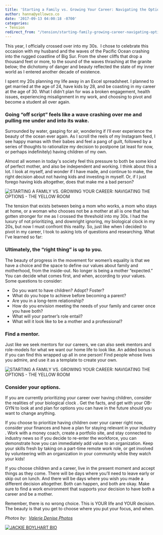 ```yaml
---
title: 'Starting a Family vs. Growing Your Career: Navigating the Options'
author: hanna@yellowco.co
date: '2017-09-13 04:00:18 -0700'
categories:
- Tension
redirect_from: "/tension/starting-family-growing-career-navigating-options/"
---
```


This year, I officially crossed over into my 30s.  I chose to celebrate this occasion with my husband and the waves of the Pacific Ocean crashing into the rugged coastline of Big Sur. From the sheer cliffs that drop a thousand feet or more, to the sound of the waves thrashing at the granite below; the dichotomy of danger and beauty reflected the state of my inner world as I entered another decade of existence.

I spent my 20s planning my life away in an Excel spreadsheet. I planned to get married at the age of 24, have kids by 28, and be coasting in my career at the age of 30\. What I didn’t plan for was a broken engagement, health issues, experiencing misalignment in my work, and choosing to pivot and become a student all over again.

### **Going “off script” feels like a wave crashing over me and pulling me under and into its wake.**

Surrounded by water, gasping for air, wondering if I’ll ever experience the beauty of the ocean ever again. As I scroll the reels of my Instagram feed, I see happy mamas with their babes and feel a pang of guilt, followed by a series of thoughts to rationalize my decision to postpone (at least for now, or perhaps indefinitely) having children of my own.

Almost all women in today's society feel this pressure to both be some kind of perfect mother, and also be independent and working. I think about this a lot. I look at myself, and wonder if I have made, and continue to make, the right decision about not having kids and investing in myself. Or, if I just forego having kids altogether, does that make me a bad person?

![STARTING A FAMILY VS. GROWING YOUR CAREER: NAVIGATING THE OPTIONS  - THE YELLOW ROOM](https://yellow-blog-images.imgix.net/2017/09/ValerieDenisePhotos-31.jpg)

The tension that exists between being a mom who works, a mom who stays at home, or a woman who chooses not be a mother at all is one that has gotten stronger for me as I crossed the threshold into my 30s. I had the luxury of not prioritizing, and downright ignoring, my biological clock in my 20s, but now I must confront this reality. So, just like when I decided to pivot in my career, I took to asking lots of questions and researching. What I've learned so far:

### **Ultimately, the “right thing” is up to you.**

The beauty of progress in the movement for women’s equality is that we have a choice and the space to define our values about family and motherhood, from the inside-out. No longer is being a mother “expected.” You can decide what comes first, and when, according to your values. Some questions to consider:

*   Do you want to have children? Adopt? Foster?
*   What do you hope to achieve before becoming a parent?
*   Are you in a long-term relationship?
*   How do you envision meeting the needs of your family and career once you have both?
*   What will your partner’s role entail?
*   What will it look like to be a mother and a professional?

### **Find a mentor.**

Just like we seek mentors for our careers, we can also seek mentors and role-models for what we want our home life to look like. An added bonus is if you can find this wrapped up all in one person! Find people whose lives you admire, and use it as a template to create your own.

![STARTING A FAMILY VS. GROWING YOUR CAREER: NAVIGATING THE OPTIONS  - THE YELLOW ROOM](https://yellow-blog-images.imgix.net/2017/09/ValerieDenisePhotos-4.jpg)

### **Consider your options.**

If you are currently prioritizing your career over having children, consider the realities of your biological clock . Get the facts, and get with your OB-GYN to look at and plan for options you can have in the future should you want to change anything.

If you choose to prioritize having children over your career right now, consider your finances and have a plan for staying relevant in your industry . Work with a money coach, create a portfolio site, and stay connected to industry news so if you decide to re-enter the workforce, you can demonstrate how you can immediately add value to an organization. Keep your skills fresh by taking on a part-time remote work role, or get involved by volunteering with an organization in your community while they watch your kids!

If you choose children and a career, live in the present moment and accept things as they come. There will be days where you’ll need to leave early or skip out on lunch. And there will be days where you wish you made a different decision altogether. Both can happen, and both are okay. Make sure to find a work environment that supports your decision to have both a career and be a mother. 

Remember, there is no wrong choice. This is YOUR life and YOUR decision. The beauty is that you get to choose where you put your focus, and when. 

_Photos by:  [Valerie Denise Photos](http://www.valeriedenisephotos.com/)_

[![JACKIE BOYLHART BIO](https://yellow-blog-images.imgix.net/2017/09/JACKIE-BOYLHART-BIO.jpg)](http://jackieboylhart.com/)
